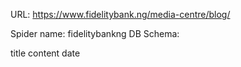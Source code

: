 URL: https://www.fidelitybank.ng/media-centre/blog/

Spider name: fidelitybankng
DB Schema:

title
content
date
